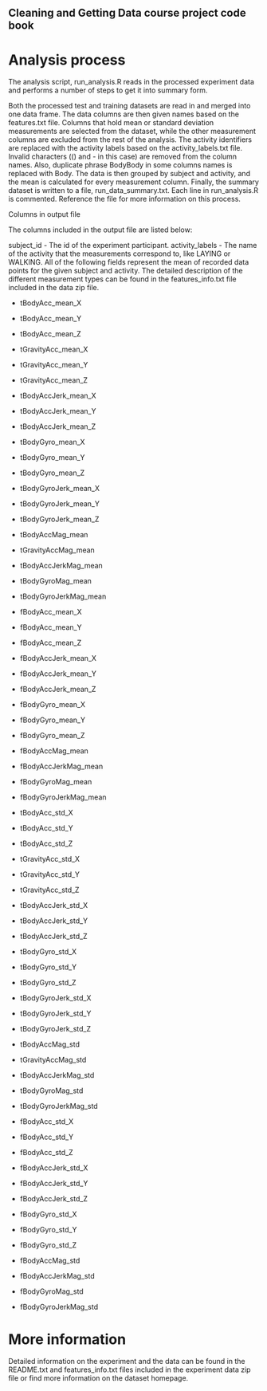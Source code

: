 ## Cleaning and Getting Data course project code book

# Analysis process

The analysis script, run_analysis.R reads in the processed experiment data and performs a number of steps to get it into summary form.

Both the processed test and training datasets are read in and merged into one data frame.
The data columns are then given names based on the features.txt file.
Columns that hold mean or standard deviation measurements are selected from the dataset, while the other measurement columns are excluded from the rest of the analysis.
The activity identifiers are replaced with the activity labels based on the activity_labels.txt file.
Invalid characters (() and - in this case) are removed from the column names. Also, duplicate phrase BodyBody in some columns names is replaced with Body.
The data is then grouped by subject and activity, and the mean is calculated for every measurement column.
Finally, the summary dataset is written to a file, run_data_summary.txt.
Each line in run_analysis.R is commented. Reference the file for more information on this process.

Columns in output file

The columns included in the output file are listed below:

subject_id - The id of the experiment participant.
activity_labels - The name of the activity that the measurements correspond to, like LAYING or WALKING.
All of the following fields represent the mean of recorded data points for the given subject and activity. The detailed description of the different measurement types can be found in the features_info.txt file included in the data zip file.

* tBodyAcc_mean_X

* tBodyAcc_mean_Y

* tBodyAcc_mean_Z

* tGravityAcc_mean_X

* tGravityAcc_mean_Y

* tGravityAcc_mean_Z

* tBodyAccJerk_mean_X

* tBodyAccJerk_mean_Y

* tBodyAccJerk_mean_Z

* tBodyGyro_mean_X

* tBodyGyro_mean_Y

* tBodyGyro_mean_Z

* tBodyGyroJerk_mean_X

* tBodyGyroJerk_mean_Y
 
* tBodyGyroJerk_mean_Z

* tBodyAccMag_mean

* tGravityAccMag_mean

* tBodyAccJerkMag_mean

* tBodyGyroMag_mean

* tBodyGyroJerkMag_mean

* fBodyAcc_mean_X

* fBodyAcc_mean_Y

* fBodyAcc_mean_Z

* fBodyAccJerk_mean_X

* fBodyAccJerk_mean_Y

* fBodyAccJerk_mean_Z

* fBodyGyro_mean_X

* fBodyGyro_mean_Y

* fBodyGyro_mean_Z

* fBodyAccMag_mean

* fBodyAccJerkMag_mean

* fBodyGyroMag_mean

* fBodyGyroJerkMag_mean

* tBodyAcc_std_X

* tBodyAcc_std_Y

* tBodyAcc_std_Z

* tGravityAcc_std_X

* tGravityAcc_std_Y

* tGravityAcc_std_Z

* tBodyAccJerk_std_X

* tBodyAccJerk_std_Y

* tBodyAccJerk_std_Z

* tBodyGyro_std_X

* tBodyGyro_std_Y

* tBodyGyro_std_Z

* tBodyGyroJerk_std_X

* tBodyGyroJerk_std_Y

* tBodyGyroJerk_std_Z

* tBodyAccMag_std

* tGravityAccMag_std

* tBodyAccJerkMag_std

* tBodyGyroMag_std

* tBodyGyroJerkMag_std

* fBodyAcc_std_X

* fBodyAcc_std_Y

* fBodyAcc_std_Z

* fBodyAccJerk_std_X

* fBodyAccJerk_std_Y

* fBodyAccJerk_std_Z

* fBodyGyro_std_X

* fBodyGyro_std_Y

* fBodyGyro_std_Z

* fBodyAccMag_std

* fBodyAccJerkMag_std

* fBodyGyroMag_std

* fBodyGyroJerkMag_std


# More information

Detailed information on the experiment and the data can be found in the README.txt and features_info.txt files included in the experiment data zip file or find more information on the dataset homepage.
